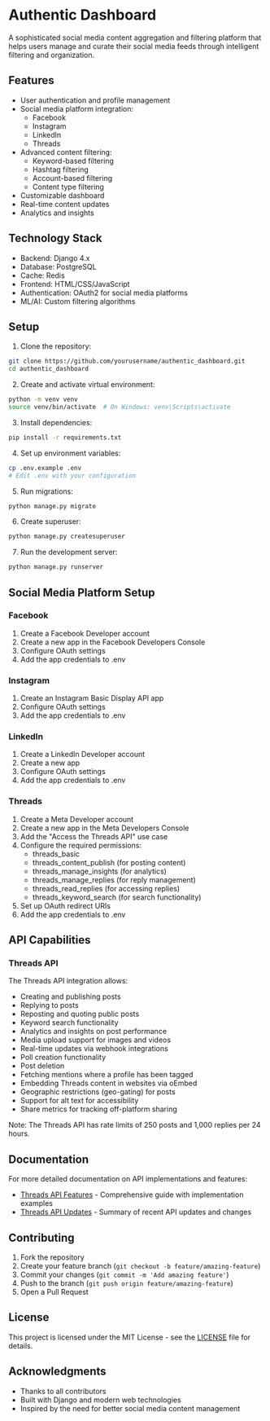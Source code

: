# Authentic Dashboard

A sophisticated social media content aggregation and filtering platform that helps users manage and curate their social media feeds through intelligent filtering and organization.

## Features

- User authentication and profile management
- Social media platform integration:
  - Facebook
  - Instagram
  - LinkedIn
  - Threads
- Advanced content filtering:
  - Keyword-based filtering
  - Hashtag filtering
  - Account-based filtering
  - Content type filtering
- Customizable dashboard
- Real-time content updates
- Analytics and insights

## Technology Stack

- Backend: Django 4.x
- Database: PostgreSQL
- Cache: Redis
- Frontend: HTML/CSS/JavaScript
- Authentication: OAuth2 for social media platforms
- ML/AI: Custom filtering algorithms

## Setup

1. Clone the repository:
```bash
git clone https://github.com/yourusername/authentic_dashboard.git
cd authentic_dashboard
```

2. Create and activate virtual environment:
```bash
python -m venv venv
source venv/bin/activate  # On Windows: venv\Scripts\activate
```

3. Install dependencies:
```bash
pip install -r requirements.txt
```

4. Set up environment variables:
```bash
cp .env.example .env
# Edit .env with your configuration
```

5. Run migrations:
```bash
python manage.py migrate
```

6. Create superuser:
```bash
python manage.py createsuperuser
```

7. Run the development server:
```bash
python manage.py runserver
```

## Social Media Platform Setup

### Facebook
1. Create a Facebook Developer account
2. Create a new app in the Facebook Developers Console
3. Configure OAuth settings
4. Add the app credentials to .env

### Instagram
1. Create an Instagram Basic Display API app
2. Configure OAuth settings
3. Add the app credentials to .env

### LinkedIn
1. Create a LinkedIn Developer account
2. Create a new app
3. Configure OAuth settings
4. Add the app credentials to .env

### Threads
1. Create a Meta Developer account
2. Create a new app in the Meta Developers Console
3. Add the "Access the Threads API" use case
4. Configure the required permissions:
   - threads_basic
   - threads_content_publish (for posting content)
   - threads_manage_insights (for analytics)
   - threads_manage_replies (for reply management)
   - threads_read_replies (for accessing replies)
   - threads_keyword_search (for search functionality)
5. Set up OAuth redirect URIs
6. Add the app credentials to .env

## API Capabilities

### Threads API
The Threads API integration allows:
- Creating and publishing posts
- Replying to posts
- Reposting and quoting public posts
- Keyword search functionality
- Analytics and insights on post performance
- Media upload support for images and videos
- Real-time updates via webhook integrations
- Poll creation functionality
- Post deletion
- Fetching mentions where a profile has been tagged
- Embedding Threads content in websites via oEmbed
- Geographic restrictions (geo-gating) for posts
- Support for alt text for accessibility
- Share metrics for tracking off-platform sharing

Note: The Threads API has rate limits of 250 posts and 1,000 replies per 24 hours.

## Documentation

For more detailed documentation on API implementations and features:

- [Threads API Features](docs/threads_api_features.md) - Comprehensive guide with implementation examples
- [Threads API Updates](docs/threads_api_updates.md) - Summary of recent API updates and changes

## Contributing

1. Fork the repository
2. Create your feature branch (`git checkout -b feature/amazing-feature`)
3. Commit your changes (`git commit -m 'Add amazing feature'`)
4. Push to the branch (`git push origin feature/amazing-feature`)
5. Open a Pull Request

## License

This project is licensed under the MIT License - see the [LICENSE](LICENSE) file for details.

## Acknowledgments

- Thanks to all contributors
- Built with Django and modern web technologies
- Inspired by the need for better social media content management
